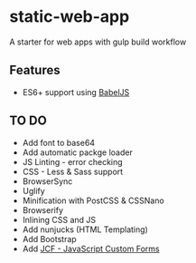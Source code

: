 # static-web-app
A starter for web apps with gulp build workflow

## Features

- ES6+ support using [BabelJS](https://babeljs.io)

## TO DO

- Add font to base64
- Add automatic packge loader
- JS Linting - error checking
- CSS - Less & Sass support
- BrowserSync
- Uglify
- Minification with PostCSS & CSSNano
- Browserify
- Inlining CSS and JS
- Add nunjucks (HTML Templating)
- Add Bootstrap
- Add [JCF - JavaScript Custom Forms](https://github.com/w3co/jcf)

